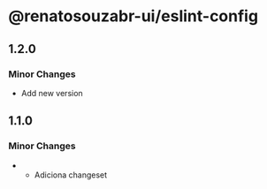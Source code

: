 # @renatosouzabr-ui/eslint-config

## 1.2.0

### Minor Changes

- Add new version

## 1.1.0

### Minor Changes

- - Adiciona changeset
